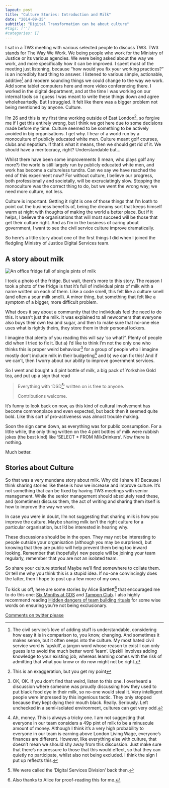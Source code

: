 ```yaml
---
layout: post
title: "Culture Stories: Introduction and Milk"
date: "2014-09-25"
subtitle: "Digital Transformation can be about culture"
#tags: ['']
#categories: []
---
```


I sat in a TW3 meeting with various selected people to discuss TW3. TW3 stands for The Way We Work. We being people who work for the Ministry of Justice or its various agencies. We were being asked about the way we work, and more specifically how it can be improved. I spent most of the meeting just listening, because “how would you fix your working practices?” is an incredibly hard thing to answer. I listened to various simple, actionable, additive[^1] and modern sounding things we could change to the way we work. Add some tablet computers here and more video conferencing there. I worked in the digital department, and at the time I was working on our internal tools so I guess I was meant to write these things down and agree wholeheartedly. But I struggled. It felt like there was a bigger problem not being mentioned by anyone. Culture.

I’m 26 and this is my first time working outside of East London[^2], so forgive me if I get this entirely wrong, but I think we got here due to some decisions made before my time. Culture seemed to be something to be actively avoided in big organisations. I get why. I hear of a world run by a monoculture of publicly educated white men. Culture meant golf courses, clubs and nepotism. If that’s what it means, then we should get rid of it. We should have a meritocracy, right? Understandable but…

Whilst there have been some improvements (I mean, who plays golf any more?) the world is still largely run by publicly educated white men, and work has become a cultureless tundra. Can we say we have reached the end of this experiment now? For without culture, I believe our progress, both professionally and societally, will be excruciatingly slow. Stopping the monoculture was the correct thing to do, but we went the wrong way; we need more culture, not less.

Culture is important. Getting it right is one of those things that I’m loath to point out the business benefits of, being the dreamy sort that keeps himself warm at night with thoughts of making the world a better place. But if it helps, I believe the organisations that will most succeed will be those that get their culture right. And as I’m in the business of caring about government, I want to see the civil service culture improve dramatically.

So here’s a little story about one of the first things I did when I joined the fledgling Ministry of Justice Digital Services team.

## A story about milk

![An office fridge full of single pints of milk](/images/blog/milk.jpeg#align-center)

I took a photo of the fridge. But wait, there’s more to this story. The reason I took a photo of the fridge is that it’s full of individual pints of milk with a name written on each of them. Like a code smell, this felt like a culture smell (and often a sour milk smell). A minor thing, but something that felt like a symptom of a bigger, more difficult problem.

What does it say about a community that the individuals feel the need to do this. It wasn’t just the milk. It was explained to all newcomers that everyone also buys their own tea and sugar, and then to make sure that no-one else uses what is rightly theirs, they store them in their personal lockers.

I imagine that plenty of you reading this will say ‘so what?’. Plenty of people did when I tried to fix it. But a) I’d like to think I’m not the only one who thinks this is proper weird behaviour[^3] for a group of people who I imagine mostly don’t include milk in their budgeting[^4] and b) we can fix this! And if we can’t, then I worry about our ability to improve government services.

So I went and bought a 4 pint bottle of milk, a big pack of Yorkshire Gold tea, and put up a sign that read

> Everything with ‘DSD[^5]’ written on is free to anyone.
>
> Contributions welcome.

It’s funny to look back on now, as this kind of cultural involvement has become commonplace and even expected, but back then it seemed quite bold. Like this sort of pro-activeness was almost trouble making.

Soon the sign came down, as everything was for public consumption. For a little while, the only thing written on the 4 pint bottles of milk were rubbish jokes (the best kind) like ‘SELECT * FROM MilkDrinkers’. Now there is nothing.

Much better.

## Stories about Culture

So that was a very mundane story about milk. Why did I share it? Because I think sharing stories like these is how we increase and improve culture. It’s not something that can be fixed by having TW3 meetings with senior management. While the senior management should absolutely read these, and (sometimes) discuss them, the act of writing and sharing them itself is how to improve the way we work.

In case you were in doubt, I’m not suggesting that sharing milk is how you improve the culture. Maybe sharing milk isn’t the right culture for a particular organisation, but I’d be interested in hearing why.

These discussions should be in the open. They may not be interesting to people outside your organisation (although you may be surprised), but knowing that they are public will help prevent them being too inward looking. Remember that (hopefully) new people will be joining your team regularly, remember that you are not an isolated team.

So share your culture stories! Maybe we’ll find somewhere to collate them. Or tell me why you think this is a stupid idea. If no-one convincingly does the latter, then I hope to post up a few more of my own.

To kick us off, here are some stories by Alice Bartlett[^6] that encouraged me to do this one: [Six Months at GDS](http://alicebartlett.co.uk/blog/six-months-at-gds) and [Tampon Club](http://alicebartlett.co.uk/blog/tampon-club). I also highly recommend reading [Hidden dangers of team building rituals](http://semantici.st/hidden-dangers-of-team-building-rituals/) for some wise words on ensuring you’re not being exclusionary.

[Comments on twitter please](https://twitter.com/abscond/status/515443418349469697)

[^1]: The civil service’s love of adding stuff is understandable, considering how easy it is in comparison to, you know, changing. And sometimes it makes sense, but it often seeps into the culture. My most hated civil service word is ‘upskill’, a jargon word whose reason to exist I can only guess is to avoid the much better word ‘learn’. Upskill involves adding knowledge to your existing job, whereas learning comes with the risk of admitting that what you know or do now might not be right.
[^2]: This is an exaggeration, but you get my point
[^3]: OK, OK. If you don’t find that weird, listen to this one. I overheard a discussion where someone was proudly discussing how they used to put black food dye in their milk, so no-one would steal it. Very intelligent people were impressed by this ingenious tactic. They only stopped because they kept dying their mouth black. Really. Seriously. Left unchecked in a semi-isolated environment, cultures can get very odd.
[^4]: Ah, money. This is always a tricky one. I am not suggesting that everyone in our team considers a 49p pint of milk to be a minuscule amount of money. Although I think it’s a very high probability to everyone in our team is earning above London Living Wage, everyone’s finances are different. However, like everything else with culture, that doesn’t mean we should shy away from this discussion. Just make sure that there’s no pressure to those that this would effect, so that they can quietly no participate, whilst also not being excluded. I think the sign I put up reflects this.
[^5]: We were called the ‘Digital Services Division’ back then.
[^6]: Also thanks to Alice for proof-reading this for me.
